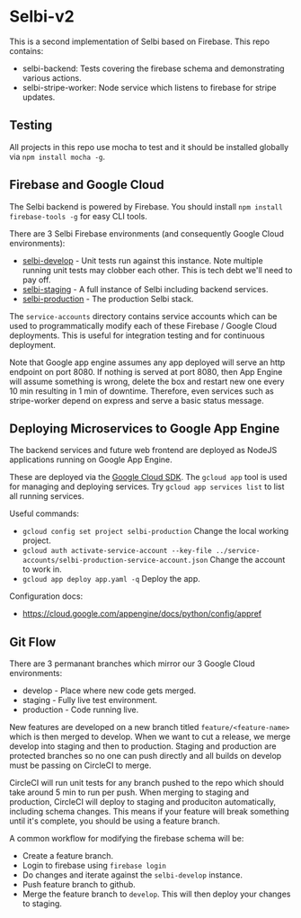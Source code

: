 Selbi-v2
========

This is a second implementation of Selbi based on Firebase. This repo contains:

- selbi-backend: Tests covering the firebase schema and demonstrating various actions.
- selbi-stripe-worker: Node service which listens to firebase for stripe updates.

Testing
-------
All projects in this repo use mocha to test and it should be installed globally via `npm install mocha -g`.

Firebase and Google Cloud
-------------------------
The Selbi backend is powered by Firebase. You should install `npm install firebase-tools -g` for easy CLI tools.

There are 3 Selbi Firebase environments (and consequently Google Cloud environments):
- [selbi-develop](https://console.cloud.google.com/home/dashboard?project=selbi-develop) - Unit tests run against this instance. Note multiple running unit tests may clobber each other. This is tech debt we'll need to pay off.
- [selbi-staging](https://console.cloud.google.com/home/dashboard?project=selbi-staging) - A full instance of Selbi including backend services.
- [selbi-production](https://console.cloud.google.com/home/dashboard?project=selbi-production) - The production Selbi stack.

The `service-accounts` directory contains service accounts which can be used to programmatically modify each of these
Firebase / Google Cloud deployments. This is useful for integration testing and for continuous deployment.

Note that Google app engine assumes any app deployed will serve an http endpoint on port 8080. If nothing is served at port 8080, then App Engine will assume something is wrong, delete the box and restart new one every 10 min resulting in 1 min of downtime. Therefore, even services such as stripe-worker depend on express and serve a basic status message.

Deploying Microservices to Google App Engine
--------------------------------------------
The backend services and future web frontend are deployed as NodeJS applications running on Google App Engine.

These are deployed via the [Google Cloud SDK](https://cloud.google.com/sdk/docs/quickstart-mac-os-x?authuser=0). The `gcloud app` tool is used for managing and deploying services. Try `gcloud app services list` to list all running services.

Useful commands:
- `gcloud config set project selbi-production` Change the local working project.
- `gcloud auth activate-service-account --key-file ../service-accounts/selbi-production-service-account.json` Change the account to work in.
- `gcloud app deploy app.yaml -q` Deploy the app.

Configuration docs:
- https://cloud.google.com/appengine/docs/python/config/appref

Git Flow
--------
There are 3 permanant branches which mirror our 3 Google Cloud environments:
- develop - Place where new code gets merged.
- staging - Fully live test environment.
- production - Code running live.

New features are developed on a new branch titled `feature/<feature-name>` which is then merged to develop. When we want to cut a release, we merge develop into staging and then to production. Staging and production are protected branches so no one can push directly and all builds on develop must be passing on CircleCI to merge.

CircleCI will run unit tests for any branch pushed to the repo which should take around 5 min to run per push. When merging to staging and production, CircleCI will deploy to staging and produciton automatically, including schema changes. This means if your feature will break something until it's complete, you should be using a feature branch.

A common workflow for modifying the firebase schema will be:
- Create a feature branch.
- Login to firebase using `firebase login`
- Do changes and iterate against the `selbi-develop` instance.
- Push feature branch to github.
- Merge the feature branch to `develop`. This will then deploy your changes to staging.


